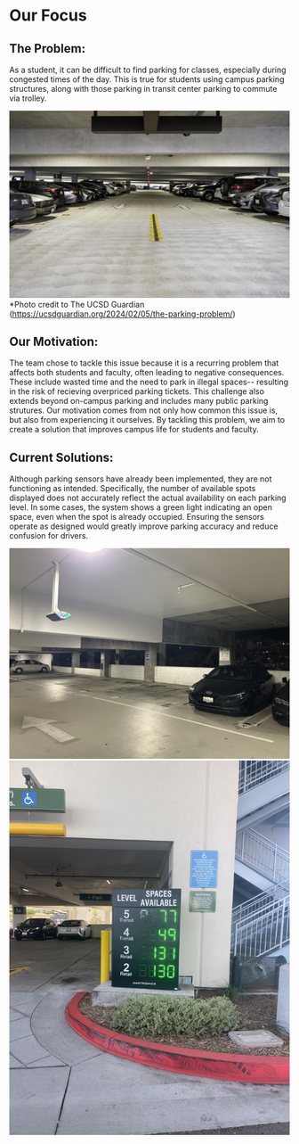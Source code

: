 # Our Focus

## The Problem:

As a student, it can be difficult to find parking for classes, especially during congested times of the day. This is true for students using campus parking structures, along with those parking in transit center parking to commute via trolley.


![Image of full parking structure](source/parking_structure.jpg)
*Photo credit to The UCSD Guardian (https://ucsdguardian.org/2024/02/05/the-parking-problem/)





## Our Motivation:

The team chose to tackle this issue because it is a recurring problem that affects both students and faculty, often leading to negative consequences. These include wasted time and the need to park in illegal spaces-- resulting in the risk of recieving overpriced parking tickets. This challenge also extends beyond on-campus parking and includes many public parking strutures. Our motivation comes from not only how common this issue is, but also from experiencing it ourselves. By tackling this problem, we aim to create a solution that improves campus life for students and faculty.

## Current Solutions:

Although parking sensors have already been implemented, they are not functioning as intended. Specifically, the number of available spots displayed does not accurately reflect the actual availability on each parking level. In some cases, the system shows a green light indicating an open space, even when the spot is already occupied. Ensuring the sensors operate as designed would greatly improve parking accuracy and reduce confusion for drivers.


![Image of full parking MTS](https://github.com/AAP127/ECE196_team10/blob/main/source/MTS%20Parking%201.jpg)
![Image of full parking MTS](https://github.com/AAP127/ECE196_team10/blob/main/source/MTS%20Parking.jpg)

